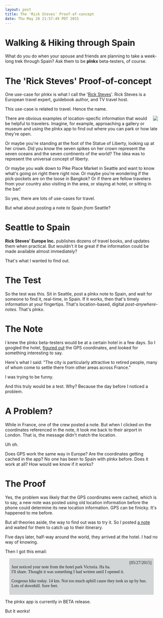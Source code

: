 ```yaml
---
layout: post
title: The 'Rick Steves' Proof-of-concept
date: Thu May 28 21:57:49 PDT 2015
---
```



# Walking &amp; Hiking through Spain

What do you do when your spouse and friends are planning to take a
week-long trek through Spain? Ask them to be **plnkx** beta-testers, of
course.


# The 'Rick Steves' Proof-of-concept

One use-case for plnkx is what I call the '[Rick
Steves](http://www.ricksteves.com/about-rick)'. Rick Steves is a
European travel expert, guidebook author, and TV travel host.

This use-case is related to travel. Hence the name.

<img src='http://upload.wikimedia.org/wikipedia/commons/thumb/e/eb/Nancy_Reagan_reopens_Statue_of_Liberty_1986.jpg/157px-Nancy_Reagan_reopens_Statue_of_Liberty_1986.jpg' style='float: right; margin: 0 0 0 1em;' />

There are obvious examples of location-specfic information that would
be helpful to travelers. Imagine, for example, approaching a
gallery or museum and using the plnkx app to find out where you can
park or how late they're open.

Or maybe you're standing at the foot of the Statue of Liberty,
looking up at her crown. Did you know the seven spikes on her crown
represent the seven oceans and the seven continents of the world? The
idea was to represent the universal concept of liberty.

Or maybe you walk down to Pike Place Market in Seattle and want to
know what's going on right there right now. Or maybe you're wondering
if the pick-pockets are on the loose in Bangkok? Or if there are fellow
travelers from your country also visiting in the area, or staying at
hotel, or sitting in the bar!

So yes, there are lots of use-cases for travel.

But what about posting a note *to* Spain *from* Seattle?

# Seattle to Spain

**Rick Steves' Europe Inc.** publishes dozens of travel books, and updates
them when practical. But wouldn't it be great if the information could
be made available almost immediately?

That's what I wanted to find out.

# The Test

So the test was this. Sit in Seattle, post a plnkx note to Spain, and
wait for someone to find it, real-time, in Spain. If it works,
then that's timely information at your fingertips. That's
location-based, digital *post-anywhere-notes*. That's plnkx.


# The Note

I knew the plnkx beta-testers would be at a certain hotel in a few
days. So I googled the hotel, [figured
out](http://plnkx.com/wv/find_coordinates_of_location.html) the GPS
coordinates, and looked for something interesting to say.

Here's what I said: "The city is particularly attractive to retired
people, many of whom come to settle there from other areas across
France."

I was trying to be funny.

And this truly would be a test. Why? Because the day before I noticed
a problem.


# A Problem?

While in France, one of the crew posted a note. But when I clicked on
the coordinates referenced in the note, it took me back to their
airport in London. That is, the message didn't match the location.

Uh oh.

Does GPS work the same way in Europe? Are the coordinates getting
cached in the app? No one has been to Spain with plnkx before. Does
it work at all? How would we know if it works?

# The Proof

Yes, the problem was likely that the GPS coordinates were cached,
which is to say, a new note was posted using old location information
before the phone could determine its new location information. GPS
can be finicky. It's happened to me before.

But all theories aside, the way to find out was to try it. So I
posted [a note](http://link2.plnkx.com/id/33d3158a80b7de1269932cada1438157a27049e6)
and waited for them to catch up to their itinerary.

Five days later, half-way around the world, they arrived at the
hotel. I had no way of knowing.

Then I got this email:

<div style="padding: .5em; margin: 1em;
     background-color: #d2d6d7; font-family: sans, Arial;
     font-family: 'Libre Baskerville';" >

<div style='float: right;'>[05/27/2015]</div>

Just noticed your note from the hotel park Victoria. Ha ha.<br />
I'll share. Thought it was something I had written until I opened
it. <br />

Gorgeous hike today. 14 km.
Not too much uphill cause they took us up by bus.<br />
Lots of downhill. Sore feet.
</div>

The plnkx app is currently in BETA release.

But it *works*!
